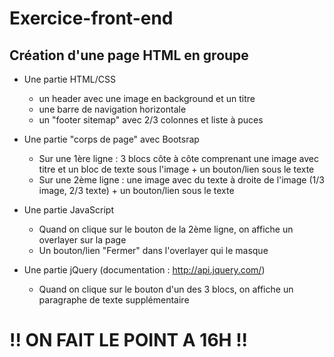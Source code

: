 # Exercice-front-end

## Création d'une page HTML en groupe

* Une partie HTML/CSS
  * un header avec une image en background et un titre
  * une barre de navigation horizontale
  * un "footer sitemap" avec 2/3 colonnes et liste à puces
  
* Une partie "corps de page" avec Bootsrap
  * Sur une 1ère ligne : 3 blocs côte à côte comprenant une image avec titre et un bloc de texte sous l'image + un bouton/lien sous le texte
  * Sur une 2ème ligne : une image avec du texte à droite de l'image (1/3 image, 2/3 texte) + un bouton/lien sous le texte
  
* Une partie JavaScript
  * Quand on clique sur le bouton de la 2ème ligne, on affiche un overlayer sur la page
  * Un bouton/lien "Fermer" dans l'overlayer qui le masque
  
* Une partie jQuery (documentation : http://api.jquery.com/)
  * Quand on clique sur le bouton d'un des 3 blocs, on affiche un paragraphe de texte supplémentaire

# !! ON FAIT LE POINT A 16H !!
